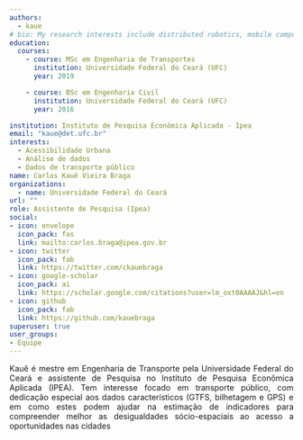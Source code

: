 ```yaml
---
authors:
  - kaue
# bio: My research interests include distributed robotics, mobile computing and programmable matter.
education:
  courses:
    - course: MSc em Engenharia de Transportes
      institution: Universidade Federal do Ceará (UFC)
      year: 2019

    - course: BSc em Engenharia Civil
      institution: Universidade Federal do Ceará (UFC)
      year: 2016

institution: Instituto de Pesquisa Econômica Aplicada - Ipea
email: "kaue@det.ufc.br"
interests:
  - Acessibilidade Urbana
  - Análise de dados
  - Dados de transporte público
name: Carlos Kauê Vieira Braga
organizations:
  - name: Universidade Federal do Ceará
url: ""
role: Assistente de Pesquisa (Ipea)
social:
- icon: envelope
  icon_pack: fas
  link: mailto:carlos.braga@ipea.gov.br
- icon: twitter
  icon_pack: fab
  link: https://twitter.com/ckauebraga
- icon: google-scholar
  icon_pack: ai
  link: https://scholar.google.com/citations?user=lm_oxt0AAAAJ&hl=en
- icon: github
  icon_pack: fab
  link: https://github.com/kauebraga
superuser: true
user_groups:
- Equipe
---
```


<p align="justify">
Kauê é mestre em Engenharia de Transporte pela Universidade Federal do Ceará e assistente de Pesquisa no Instituto de Pesquisa Econômica Aplicada (IPEA). Tem interesse focado em transporte público, com dedicação especial aos dados característicos (GTFS, bilhetagem e GPS) e em como estes podem ajudar na estimação de indicadores para compreender melhor as desigualdades sócio-espaciais ao acesso a oportunidades nas cidades

</p>
